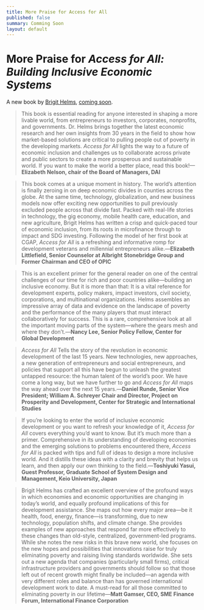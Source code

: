 ```yaml
---
title: More Praise for Access for All
published: false
summary: Comming Soon
layout: default
---
```


# More Praise for _Access for All: Building Inclusive Economic Systems_

<aside> A new book by <a href="/who-we-are/our-team/brigit-helms">Brigit Helms</a>, <a href="/access-for-all">coming soon</a>.</aside> 

> This book is essential reading for anyone interested in shaping a more livable world, from entrepreneurs to investors, corporates, nonprofits, and governments. Dr. Helms brings together the latest economic research and her own insights from 30 years in the field to show how market-based solutions are critical to pulling people out of poverty in the developing markets. _Access for All_ lights the way to a future of economic inclusion and challenges us to collaborate across private and public sectors to create a more prosperous and sustainable world. If you want to make the world a better place, read this book!—**Elizabeth Nelson, chair of the Board of Managers, DAI**

> This book comes at a unique moment in history. The world’s attention is finally zeroing in on deep economic divides in counties across the globe. At the same time, technology, globalization, and new business models now offer exciting new opportunities to pull previously excluded people across that divide fast. Packed with real-life stories in technology, the gig economy, mobile health care, education, and new agriculture, Brigit Helms has written a crisp and quick-paced tour of economic inclusion, from its roots in microfinance through to impact and SDG investing. Following the model of her first book at CGAP, _Access for All_ is a refreshing and informative romp for development veterans and millennial entrepreneurs alike.—**Elizabeth Littlefield, Senior Counselor at Albright Stonebridge Group 
and Former Chairman and CEO of OPIC**

> This is an excellent primer for the general reader on one of the central challenges of our time for rich and poor countries alike—building an inclusive economy. But it is more than that: It is a vital reference for development experts, policy makers, impact investors, civil society, corporations, and multinational organizations. Helms assembles an impressive array of data and evidence on the landscape of poverty and the performance of the many players that must interact collaboratively for success. This is a rare, comprehensive look at all the important moving parts of the system—where the gears mesh and where they don’t.—**Nancy Lee, Senior Policy Fellow, Center for Global Development**

> _Access for All_ Tells the story of the revolution in economic development of the last 15 years. New technologies, new approaches, a new generation of entrepreneurs and social entrepreneurs, and policies that support all this have begun to unleash the greatest untapped resource: the human talent of the world’s poor. We have come a long way, but we have further to go and _Access for All_ maps the way ahead over the next 15 years.—**Daniel Runde, Senior Vice President; William A. Schreyer Chair and Director, Project on Prosperity and Development, Center for Strategic and International Studies**

> If you’re looking to enter the world of inclusive economic development or you want to refresh your knowledge of it, _Access for All_ covers everything you’d want to know. But it’s much more than a primer. Comprehensive in its understanding of developing economies and the emerging solutions to problems encountered there, _Access for All_ is packed with tips and full of ideas to design a more inclusive world. And it distills these ideas with a clarity and brevity that helps us learn, and then apply our own thinking to the field.—**Toshiyuki Yasui, Guest Professor, Graduate School of System Design and Management, Keio University, Japan**

> Brigit Helms has crafted an excellent overview of the profound ways in which economies and economic opportunities are changing in today’s world, and equally profound implications of this for development assistance. She maps out how every major area—be it health, food, energy, finance—is transforming, due to new technology, population shifts, and climate change. She provides examples of new approaches that respond far more effectively to these changes than old-style, centralized, government-led programs. While she notes the new risks in this brave new world, she focuses on the new hopes and possibilities that innovations raise for truly eliminating poverty and raising living standards worldwide. She sets out a new agenda that companies (particularly small firms), critical infrastructure providers and governments should follow so that those left out of recent growth might finally be included—an agenda with very different roles and balance than has governed international development work to date. A must-read for all those committed to eliminating poverty in our lifetime—**Matt Gamser, CEO, SME Finance Forum, International Finance Corporation**